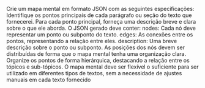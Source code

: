 Crie um mapa mental em formato JSON com as seguintes especificações:
Identifique os pontos principais de cada parágrafo ou seção do texto que fornecerei.
Para cada ponto principal, forneça uma descrição breve e clara sobre o que ele aborda.
O JSON gerado deve conter:
nodes: Cada nó deve representar um ponto ou subponto do texto.
edges: As conexões entre os pontos, representando a relação entre eles.
description: Uma breve descrição sobre o ponto ou subponto.
As posições dos nós devem ser distribuídas de forma que o mapa mental tenha uma organização clara.
Organize os pontos de forma hierárquica, destacando a relação entre os tópicos e sub-tópicos.
O mapa mental deve ser flexível o suficiente para ser utilizado em diferentes tipos de textos, sem a necessidade de ajustes manuais em cada texto fornecido